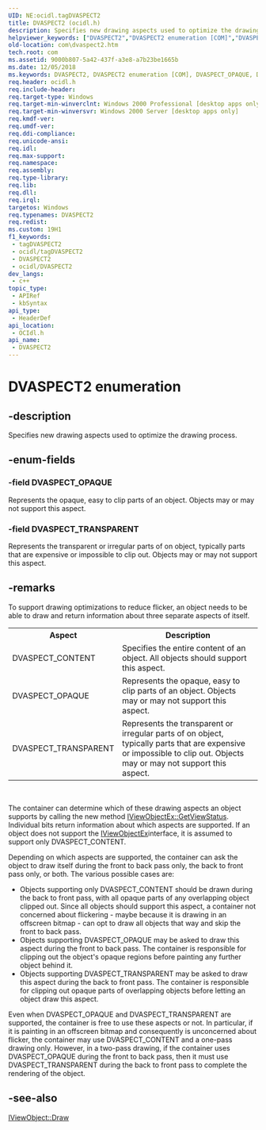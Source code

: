 ```yaml
---
UID: NE:ocidl.tagDVASPECT2
title: DVASPECT2 (ocidl.h)
description: Specifies new drawing aspects used to optimize the drawing process.
helpviewer_keywords: ["DVASPECT2","DVASPECT2 enumeration [COM]","DVASPECT_OPAQUE","DVASPECT_TRANSPARENT","_ole_DVASPECT2","com.dvaspect2","ocidl/DVASPECT2","ocidl/DVASPECT_OPAQUE","ocidl/DVASPECT_TRANSPARENT"]
old-location: com\dvaspect2.htm
tech.root: com
ms.assetid: 9000b807-5a42-437f-a3e8-a7b23be1665b
ms.date: 12/05/2018
ms.keywords: DVASPECT2, DVASPECT2 enumeration [COM], DVASPECT_OPAQUE, DVASPECT_TRANSPARENT, _ole_DVASPECT2, com.dvaspect2, ocidl/DVASPECT2, ocidl/DVASPECT_OPAQUE, ocidl/DVASPECT_TRANSPARENT
req.header: ocidl.h
req.include-header: 
req.target-type: Windows
req.target-min-winverclnt: Windows 2000 Professional [desktop apps only]
req.target-min-winversvr: Windows 2000 Server [desktop apps only]
req.kmdf-ver: 
req.umdf-ver: 
req.ddi-compliance: 
req.unicode-ansi: 
req.idl: 
req.max-support: 
req.namespace: 
req.assembly: 
req.type-library: 
req.lib: 
req.dll: 
req.irql: 
targetos: Windows
req.typenames: DVASPECT2
req.redist: 
ms.custom: 19H1
f1_keywords:
 - tagDVASPECT2
 - ocidl/tagDVASPECT2
 - DVASPECT2
 - ocidl/DVASPECT2
dev_langs:
 - c++
topic_type:
 - APIRef
 - kbSyntax
api_type:
 - HeaderDef
api_location:
 - OCIdl.h
api_name:
 - DVASPECT2
---
```


# DVASPECT2 enumeration


## -description

Specifies new drawing aspects used to optimize the drawing process.

## -enum-fields

### -field DVASPECT_OPAQUE

Represents the opaque, easy to clip parts of an object. Objects may or may not support this aspect.

### -field DVASPECT_TRANSPARENT

Represents the transparent or irregular parts of on object, typically parts that are expensive or impossible to clip out. Objects may or may not support this aspect.

## -remarks

To support drawing optimizations to reduce flicker, an object needs to be able to draw and return information about three separate aspects of itself.

<table>
<tr>
<th>Aspect</th>
<th>Description</th>
</tr>
<tr>
<td>
DVASPECT_CONTENT

</td>
<td>
Specifies the entire content of an object. All objects should support this aspect.

</td>
</tr>
<tr>
<td>
DVASPECT_OPAQUE

</td>
<td>
Represents the opaque, easy to clip parts of an object. Objects may or may not support this aspect.

</td>
</tr>
<tr>
<td>
DVASPECT_TRANSPARENT

</td>
<td>
Represents the transparent or irregular parts of on object, typically parts that are expensive or impossible to clip out. Objects may or may not support this aspect.

</td>
</tr>
</table>
 

The container can determine which of these drawing aspects an object supports by calling the new method <a href="https://docs.microsoft.com/windows/desktop/api/ocidl/nf-ocidl-iviewobjectex-getviewstatus">IViewObjectEx::GetViewStatus</a>. Individual bits return information about which aspects are supported. If an object does not support the <a href="https://docs.microsoft.com/windows/desktop/api/ocidl/nn-ocidl-iviewobjectex">IViewObjectEx</a>interface, it is assumed to support only DVASPECT_CONTENT.

Depending on which aspects are supported, the container can ask the object to draw itself during the front to back pass only, the back to front pass only, or both. The various possible cases are: 



<ul>
<li>Objects supporting only DVASPECT_CONTENT should be drawn during the back to front pass, with all opaque parts of any overlapping object clipped out. Since all objects should support this aspect, a container not concerned about flickering - maybe because it is drawing in an offscreen bitmap - can opt to draw all objects that way and skip the front to back pass.
</li>
<li>Objects supporting DVASPECT_OPAQUE may be asked to draw this aspect during the front to back pass. The container is responsible for clipping out the object's opaque regions before painting any further object behind it.
</li>
<li>Objects supporting DVASPECT_TRANSPARENT may be asked to draw this aspect during the back to front pass. The container is responsible for clipping out opaque parts of overlapping objects before letting an object draw this aspect.
</li>
</ul>
Even when DVASPECT_OPAQUE and DVASPECT_TRANSPARENT are supported, the container is free to use these aspects or not. In particular, if it is painting in an offscreen bitmap and consequently is unconcerned about flicker, the container may use DVASPECT_CONTENT and a one-pass drawing only. However, in a two-pass drawing, if the container uses DVASPECT_OPAQUE during the front to back pass, then it must use DVASPECT_TRANSPARENT during the back to front pass to complete the rendering of the object.

## -see-also

<a href="https://docs.microsoft.com/windows/desktop/api/oleidl/nf-oleidl-iviewobject-draw">IViewObject::Draw</a>

